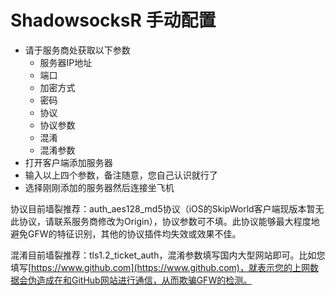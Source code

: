# ShadowsocksR 手动配置

* 请于服务商处获取以下参数
  * 服务器IP地址
  * 端口
  * 加密方式
  * 密码
  * 协议
  * 协议参数
  * 混淆
  * 混淆参数
* 打开客户端添加服务器
* 输入以上四个参数，备注随意，您自己认识就行了
* 选择刚刚添加的服务器然后连接坐飞机

协议目前墙裂推荐：auth\_aes128\_md5协议（iOS的SkipWorld客户端现版本暂无此协议，请联系服务商修改为Origin），协议参数可不填。此协议能够最大程度地避免GFW的特征识别，其他的协议插件均失效或效果不佳。

混淆目前墙裂推荐：tls1.2\_ticket\_auth，混淆参数填写国内大型网站即可。比如您填写[https://www.github.com](https://www.github.com)，就表示您的上网数据会伪造成在和GitHub网站进行通信，从而欺骗GFW的检测。

